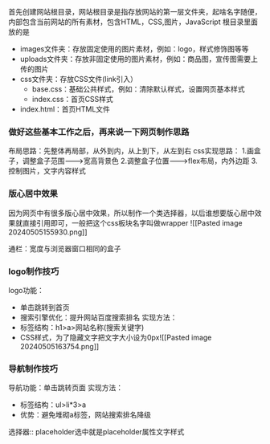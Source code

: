 首先创建网站根目录，网站根目录是指存放网站的第一层文件夹，起啥名字随便，内部包含当前网站的所有素材，包含HTML，CSS,图片，JavaScript
根目录里面放的是
- images文件夹：存放固定使用的图片素材，例如：logo，样式修饰图等等
- uploads文件夹：存放非固定使用的图片素材，例如：商品图，宣传图需要上传的图片
- css文件夹：存放CSS文件(link引入）
   - base.css：基础公共样式，例如：清除默认样式，设置网页基本样式
   - index.css：首页CSS样式
- index.html：首页HTML文件



### 做好这些基本工作之后，再来说一下网页制作思路
布局思路：先整体再局部，从外到内，从上到下，从左到右
css实现思路：
1.画盒子，调整盒子范围--->宽高背景色
2.调整盒子位置--->flex布局，内外边距
3.控制图片，文字内容样式



### 版心居中效果
因为网页中有很多版心居中效果，所以制作一个类选择器，以后谁想要版心居中效果就直接引用即可，一般把这个css板块名字叫做wrapper
![[Pasted image 20240505155930.png]]


通栏：宽度与浏览器窗口相同的盒子

### logo制作技巧
logo功能：
- 单击跳转到首页
- 搜索引擎优化：提升网站百度搜索排名
实现方法：
- 标签结构：h1>a>网站名称(搜索关键字)
- CSS样式，为了隐藏文字把文字大小设为0px![[Pasted image 20240505163754.png]]


### 导航制作技巧
导航功能：单击跳转页面
实现方法：
- 标签结构：ul>li\*3>a
- 优势：避免堆砌a标签，网站搜索排名降级


选择器:: placeholder选中就是placeholder属性文字样式